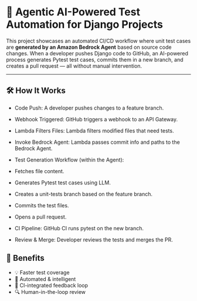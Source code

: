 # 🧠 Agentic AI-Powered Test Automation for Django Projects

This project showcases an automated CI/CD workflow where unit test cases are **generated by an Amazon Bedrock Agent** based on source code changes. When a developer pushes Django code to GitHub, an AI-powered process generates Pytest test cases, commits them in a new branch, and creates a pull request — all without manual intervention.

---

## 🛠️ How It Works

- Code Push: A developer pushes changes to a feature branch.

- Webhook Triggered: GitHub triggers a webhook to an API Gateway.

- Lambda Filters Files: Lambda filters modified files that need tests.

- Invoke Bedrock Agent: Lambda passes commit info and paths to the Bedrock Agent.

- Test Generation Workflow (within the Agent):

- Fetches file content.

- Generates Pytest test cases using LLM.

- Creates a unit-tests branch based on the feature branch.

- Commits the test files.

- Opens a pull request.

- CI Pipeline: GitHub CI runs pytest on the new branch.

- Review & Merge: Developer reviews the tests and merges the PR.

## 🚀 Benefits

- 💡 Faster test coverage
- 🤖 Automated & intelligent
- 🔁 CI-integrated feedback loop
- 🔍 Human-in-the-loop review